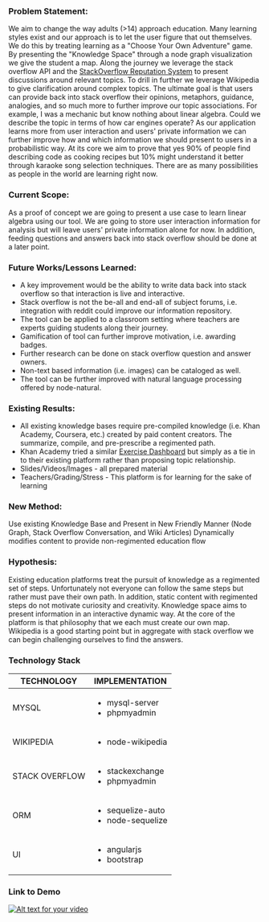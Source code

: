 ### Problem Statement:

We aim to change the way adults (>14) approach education. Many learning styles exist and our approach is to let the user figure that out themselves. We do this by treating learning as a "Choose Your Own Adventure" game. By presenting the "Knowledge Space" through a node graph visualization we give the student a map. Along the journey we leverage the stack overflow API and the <a href="http://www.cs.cmu.edu/~dmovshov/papers/asonam_2013.pdf">StackOverflow Reputation System</a> to present discussions around relevant topics. To drill in further we leverage Wikipedia to give clarification around complex topics.
The ultimate goal is that users can provide back into stack overflow their opinions, metaphors, guidance, analogies, and so much more to further improve our topic associations. For example, I was a mechanic but know nothing about linear algebra. Could we describe the topic in terms of how car engines operate? As our application learns more from user interaction and users' private information we can further improve how and which information we should present to users in a probabilistic way. At its core we aim to prove that yes 90% of people find describing code as cooking recipes but 10% might understand it better through karaoke song selection techniques. There are as many possibilities as people in the world are learning right now. 
	
### Current Scope:

As a proof of concept we are going to present a use case to learn linear algebra using our tool. We are going to store user interaction information for analysis but will leave users' private information alone for now. In addition, feeding questions and answers back into stack overflow should be done at a later point.
    
### Future Works/Lessons Learned:

* A key improvement would be the ability to write data back into stack overflow so that interaction is live and interactive. 
* Stack overflow is not the be-all and end-all of subject forums, i.e. integration with reddit could improve our information repository.
* The tool can be applied to a classroom setting where teachers are experts guiding students along their journey.
* Gamification of tool can further improve motivation, i.e. awarding badges.
* Further research can be done on stack overflow question and answer owners.
* Non-text based information (i.e. images) can be cataloged as well.
* The tool can be further improved with natural language processing offered by node-natural. 

### Existing Results:
* All existing knowledge bases require pre-compiled knowledge (i.e. Khan Academy, Coursera, etc.) created by paid content creators. The summarize, compile, and pre-prescribe a regimented path.
* Khan Academy tried a similar <a href="https://www.khanacademy.org/exercisedashboard">Exercise Dashboard</a> but simply as a tie in to their existing platform rather than proposing topic relationship.
* Slides/Videos/Images - all prepared material
* Teachers/Grading/Stress - This platform is for learning for the sake of learning
	
### New Method:

Use existing Knowledge Base and Present in New Friendly Manner (Node Graph, Stack Overflow Conversation, and Wiki Articles)
Dynamically modifies content to provide non-regimented education flow
	
### Hypothesis:

Existing education platforms treat the pursuit of knowledge as a regimented set of steps. Unfortunately not everyone can follow the same steps but rather must pave their own path. In addition, static content with regimented steps do not motivate curiosity and creativity. Knowledge space aims to present information in an interactive dynamic way. At the core of the platform is that philosophy that we each must create our own map. Wikipedia is a good starting point but in aggregate with stack overflow we can begin challenging ourselves to find the answers. 

### Technology Stack
| TECHNOLOGY | IMPLEMENTATION |
| ---------- | --------------- |
| MYSQL      | <ul><li>mysql-server</li><li>phpmyadmin</li></ul> |
| WIKIPEDIA  | <ul><li>node-wikipedia</li></ul> |
| STACK OVERFLOW | <ul><li>stackexchange</li><li>phpmyadmin</li></ul> |
| ORM | <ul><li>sequelize-auto</li><li>node-sequelize</li></ul> |
| UI |  <ul><li>angularjs</li><li>bootstrap</li></ul> |

### Link to Demo

[![Alt text for your video](http://img.youtube.com/vi/9NDBHs4vHJU/0.jpg)](http://www.youtube.com/watch?v=9NDBHs4vHJU)

